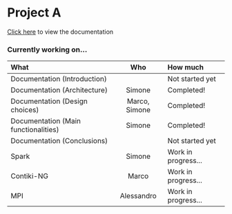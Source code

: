 # Project A

[Click here](documentation.md) to view the documentation

### Currently working on...

| What | Who | How much |
|:-|:-:|:-|
| Documentation (Introduction) || Not started yet |
| Documentation (Architecture) | Simone | Completed! |
| Documentation (Design choices) | Marco, Simone | Completed! |
| Documentation (Main functionalities) | Simone | Completed! |
| Documentation (Conclusions) || Not started yet |
| Spark | Simone | Work in progress... |
| Contiki-NG | Marco | Work in progress... |
| MPI | Alessandro | Work in progress... |
